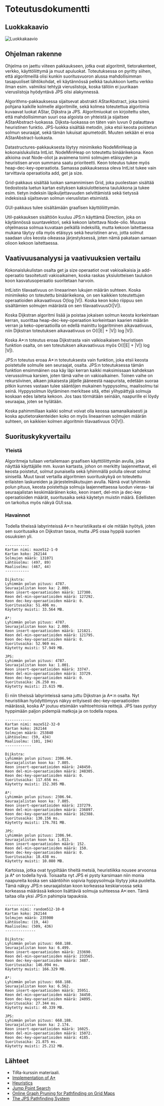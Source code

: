 # Toteutusdokumentti

## Luokkakaavio
![Luokkakaavio](luokkakaavio.png)

## Ohjelman rakenne
Ohjelma on jaettu viiteen pakkaukseen, jotka ovat algoritmit, tietorakenteet, verkko, käyttöliittymä ja muut apuluokat. Toteutuksessa on pyritty siihen, että algoritmeillä olisi kunkin suoritusvuoron alussa mahdollisimman tasapuoliset lähtökohdat, eli käytännössä pelkkä taulukkoon luettu verkko ilman esim. valmiiksi tehtyjä vieruslistoja, koska tällöin ei juurikaan vieruslistoja hyödyntävä JPS olisi alakynnessä.

Algorithms-pakkauksessa sijaitsevat abstrakti AStarAbstract, joka toimii pohjana kaikille kolmelle algoritmille, sekä kolmea toteutettua algoritmia kuvaavat luokat AStar, Dijkstra ja JPS. Algoritmiuokat on kirjoitettu siten, että mahdollisimman suuri osa algoista on yhteistä ja sijaitsee AStarAbstract-luokassa. Dijksta-luokassa on täten vain luvun 0 palauttava heuristinen funktio. JPS-luokka sisältää metodin, joka etsii keosta poistetun solmun seuraajat, sekä tämän lukuisat apumetodit. Muuten sekään ei eroa AStarAbstract-luokasta.

Datastructures-pakkauksesta löytyy minimikeko NodeMinHeap ja kokonaislukulista IntList. NodeMinHeap on toteutettu binäärikekona. Keon alkioina ovat Node-oliot ja avaimena toimii solmujen etäisyyden ja heuristisen arvon summana saatu prioriteetti. Keon toteutus tukee myös heap-dec-key-operaatiota. Samassa pakkauksessa oleva IntList tukee vain tarvittavia operaatioita add, get ja size.

Grid-pakkaus sisältää luokan samannimisen Grid, joka puolestaan sisältää tiedostosta luetun kartan esityksen kaksiulotteisena taulukkona ja tukee esim. tietyn indeksin läpikuljettavuuden selvittämistä sekä tietyssä indeksissä sijaitsevan solmun vieruslistan etsimistä.

GUI-pakkaus tulee sisältämään graafisen käyttöliittymän.

Util-pakkauksen sisältöön kuuluu JPS:n käyttämä Direction, joka on käytännössä suuntavektori, sekä kekoon laitettava Node-olio. Muussa ohjelmassa solmua kuvataan pelkällä indeksillä, mutta kekoon laitettaessa mukana täytyy olla myös etäisyys sekä heuristinen arvo, jotta solmut saadaan ulos keosta oikeassa järjestyksessä, joten nämä pakataan samaan olioon kekoon laitettaessa.

## Vaativuusanalyysi ja vaativuuksien vertailu
Kokonaislukulistan osalta get ja size operaatiot ovat vakioaikaisia ja add-operaatio tasoitetusti vakioaikainen, koska raskas yksiulotteisen taulukon koon kasvatusoperaatio suoritetaan harvoin.

IntListin tilavaativuus on lineaarinen lukujen määrän suhteen. Koska minimikeko on toteutettu binäärikekona, on sen kaikkien toteutettujen operaatioiden aikavaativuus O(log |V|). Koska keon koko riippuu sen sisältämien solmujen määrästä on sen tilavaativuusO(|V|).

Koska Dijkstran algoritmi lisää ja poistaa jokaisen solmun keosta korkeintaan kerran, suorittaa heap-dec-key-operaation korkeintaan kaarien määrän verran ja keko-operaatioilla on edellä mainittu logaritminen aikavaativuus, niin Dijkstran toteutuksen aikavaativuus on O((|E| + |V|) log |V|).

Koska A*:n toteutus eroaa Dijkstrasta vain valkioaikaisen heuristisen funktion osalta, on sen toteutuksen aikavaativuus myös O((|E| + |V|) log |V|).

JPS:n toteutus eroaa A*:n toteutuksesta vain funktion, joka etsii keosta poistetulle solmulle sen seuraajat, osalta. JPS:n toteutuksessa tämän funktion ensimmäinen osa käy läpi kerran kaikki maksimissaan kahdeksan vierussolmua karsien, joten tämä vaihe on vakioaikainen. Toinen vaihe on rekursiivinen, alkaen jokaisesta jäljelle jääneestä naapurista, edetään suoraa pitkin kunnes vastaan tulee sääntöjen mukainen hyppysolmu, maalisolmu tai seinä. Hyppysolmun löytäminen merkitsee sitä, ettei ylihypättyjä solmuja koskaan edes laiteta kekoon. Jos taas törmätään seinään, naapurille ei löydy seuraajaa, joten se hylätään.

Koska pahimmillaan kaikki solmut voivat olla keossa samanaikaisesti ja koska aputietorakenteiden koko on myös lineaarinen solmujen määrän suhteen, on kaikkien kolmen algoritmin tilavaativuus O(|V|).

## Suorituskykyvertailu
### Yleistä
Algoritmeja tullaan vertailemaan graafisen käyttöliittymän avulla, joka näyttää käyttäjälle mm. kuvan kartasta, johon on merkitty laajennettavat, eli keosta poistetut, solmut punaisella sekä lyhimmällä polulla olevat solmut sinisellä. Muut tavat vertailla algoritmien suorituskykyä on toteutettu erilaisten laskureiden ja järjestelmäkutsujen avulla. Nämä ovat lyhimmän polun pituus, keosta poistettuja solmuja laajennettaessa luodun vieras- tai seuraajalistan keskimääräinen koko, keon insert, del-min ja dec-key operaatioiden määrät, suoritusaika sekä käytetyn muistin määrä. Edellisten on tarkoitus myös näkyä GUI:ssa.

### Havainnot
Todella tiheissä labyrinteissä A*:n heuristiikasta ei ole mitään hyötyä, joten sen suoritusaika on Dijkstran tasoa, mutta JPS osaa hyppiä suorien osuuksien yli.

```
-----------
Kartan nimi: maze512-1-0
Kartan koko: 262144
Solmujen määrä: 131071
Lähtösolmu: (497, 89)
Maalisolmu: (467, 44)
-----------

Dijkstra:
Lyhimmän polun pituus: 4787.
Seuraajalistan koon ka: 2.000.
Keon insert-operaatioiden määrä: 127300.
Keon del-min-operaatioiden määrä: 127292.
Keon dec-key-operaatioiden määrä: 0.
Suoritusaika: 51.406 ms.
Käytetty muisti: 33.564 MB.

A*:
Lyhimmän polun pituus: 4787.
Seuraajalistan koon ka: 2.000.
Keon insert-operaatioiden määrä: 121821.
Keon del-min-operaatioiden määrä: 121795.
Keon dec-key-operaatioiden määrä: 0.
Suoritusaika: 52.969 ms.
Käytetty muisti: 57.949 MB.

JPS:
Lyhimmän polun pituus: 4787.
Seuraajalistan koon ka: 1.001.
Keon insert-operaatioiden määrä: 33747.
Keon del-min-operaatioiden määrä: 33729.
Keon dec-key-operaatioiden määrä: 0.
Suoritusaika: 26.250 ms.
Käytetty muisti: 23.615 MB.
```

Ei niin tiheissä labyrinteissä sama juttu Dijkstran ja A*:n osalta. Nyt heuristiikan hyödyttömyys näkyy erityisesti dec-key-operaatioiden määrässä, koska A* joutuu etsimään vaihtoehtoisia reittejä. JPS taas pystyy hyppimään paljon pidempiä matkoja ja on todella nopea.

```
------------
Kartan nimi: maze512-32-0
Kartan koko: 262144
Solmujen määrä: 253840
Lähtösolmu: (59, 434)
Maalisolmu: (101, 194)
------------

Dijkstra:
Lyhimmän polun pituus: 2306.94.
Seuraajalistan koon ka: 7.805.
Keon insert-operaatioiden määrä: 248450.
Keon del-min-operaatioiden määrä: 248305.
Keon dec-key-operaatioiden määrä: 0.
Suoritusaika: 117.656 ms.
Käytetty muisti: 152.305 MB.

A*:
Lyhimmän polun pituus: 2306.94.
Seuraajalistan koon ka: 7.805.
Keon insert-operaatioiden määrä: 237279.
Keon del-min-operaatioiden määrä: 236897.
Keon dec-key-operaatioiden määrä: 162388.
Suoritusaika: 130.156 ms.
Käytetty muisti: 176.781 MB.

JPS:
Lyhimmän polun pituus: 2306.94.
Seuraajalistan koon ka: 1.013.
Keon insert-operaatioiden määrä: 152.
Keon del-min-operaatioiden määrä: 150.
Keon dec-key-operaatioiden määrä: 0.
Suoritusaika: 18.438 ms.
Käytetty muisti: 10.080 MB.
```

Kartoissa, jotka ovat tyypiltään tiheitä metsiä, heuristiikka nousee arvoonsa ja A* on todella hyvä. Toisaalta nyt JPS ei pysty karsimaan niin monia naapureita koska sen sääntöihin sopivia hyppysolmuja löytyy joka puolelta. Tämä näkyy JPS:n seuraajalistan koon korkeassa keskiarvossa sekä korkeassa määrässä kekoon lisättäviä solmuja suhteessa A*:een. Tämä taitaa olla yksi JPS:n pahimpia tapauksia.

```
--------------
Kartan nimi: random512-10-0
Kartan koko: 262144
Solmujen määrä: 235900
Lähtösolmu: (19, 44)
Maalisolmu: (509, 436)
--------------

Dijkstra:
Lyhimmän polun pituus: 668.188.
Seuraajalistan koon ka: 6.499.
Keon insert-operaatioiden määrä: 233690.
Keon del-min-operaatioiden määrä: 233565.
Keon dec-key-operaatioiden määrä: 3487.
Suoritusaika: 146.094 ms.
Käytetty muisti: 166.329 MB.

A*:
Lyhimmän polun pituus: 668.188.
Seuraajalistan koon ka: 6.562.
Keon insert-operaatioiden määrä: 35951.
Keon del-min-operaatioiden määrä: 34450.
Keon dec-key-operaatioiden määrä: 24095.
Suoritusaika: 27.344 ms.
Käytetty muisti: 40.339 MB.

JPS:
Lyhimmän polun pituus: 668.188.
Seuraajalistan koon ka: 2.174.
Keon insert-operaatioiden määrä: 16025.
Keon del-min-operaatioiden määrä: 15072.
Keon dec-key-operaatioiden määrä: 4185.
Suoritusaika: 21.875 ms.
Käytetty muisti: 25.212 MB.
```

## Lähteet
- TiRa-kurssin materiaali.
- [Implementation of A*](http://www.redblobgames.com/pathfinding/a-star/implementation.html)
- [Heuristics](http://theory.stanford.edu/~amitp/GameProgramming/Heuristics.html)
- [Jump Point Search](https://harablog.wordpress.com/2011/09/07/jump-point-search/)
- [Online Graph Pruning for Pathfinding on Grid Maps](http://users.cecs.anu.edu.au/~dharabor/data/papers/harabor-grastien-aaai11.pdf)
- [The JPS Pathfinding System](http://users.cecs.anu.edu.au/~dharabor/data/papers/harabor-grastien-socs12.pdf)
